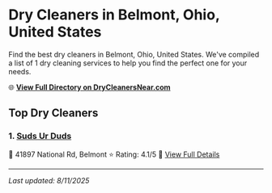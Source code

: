 # Dry Cleaners in Belmont, Ohio, United States

Find the best dry cleaners in Belmont, Ohio, United States. We've compiled a list of 1 dry cleaning services to help you find the perfect one for your needs.

🌐 **[View Full Directory on DryCleanersNear.com](https://drycleanersnear.com/city/US/Ohio/Belmont)**

## Top Dry Cleaners

### 1. [Suds Ur Duds](https://drycleanersnear.com/dryCleaner/68897cab69a0219c2bf77c05/suds-ur-duds)
📍 41897 National Rd, Belmont
⭐ Rating: 4.1/5
🔗 [View Full Details](https://drycleanersnear.com/dryCleaner/68897cab69a0219c2bf77c05/suds-ur-duds)


---

*Last updated: 8/11/2025*
